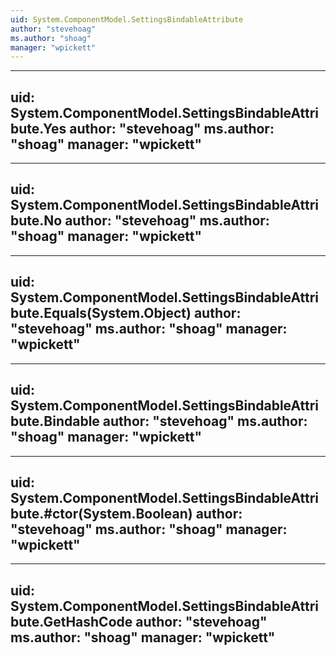 ```yaml
---
uid: System.ComponentModel.SettingsBindableAttribute
author: "stevehoag"
ms.author: "shoag"
manager: "wpickett"
---
```


---
uid: System.ComponentModel.SettingsBindableAttribute.Yes
author: "stevehoag"
ms.author: "shoag"
manager: "wpickett"
---

---
uid: System.ComponentModel.SettingsBindableAttribute.No
author: "stevehoag"
ms.author: "shoag"
manager: "wpickett"
---

---
uid: System.ComponentModel.SettingsBindableAttribute.Equals(System.Object)
author: "stevehoag"
ms.author: "shoag"
manager: "wpickett"
---

---
uid: System.ComponentModel.SettingsBindableAttribute.Bindable
author: "stevehoag"
ms.author: "shoag"
manager: "wpickett"
---

---
uid: System.ComponentModel.SettingsBindableAttribute.#ctor(System.Boolean)
author: "stevehoag"
ms.author: "shoag"
manager: "wpickett"
---

---
uid: System.ComponentModel.SettingsBindableAttribute.GetHashCode
author: "stevehoag"
ms.author: "shoag"
manager: "wpickett"
---
